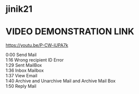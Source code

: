 # jinik21 
# VIDEO DEMONSTRATION LINK 

https://youtu.be/P-CW-iUPA7k

0:00 Send Mail \
1:16 Wrong recipient ID Error \
1:29 Sent MailBox \
1:36  Inbox Mailbox \
1:37 View Email \
1:40 Archive and Unarchive Mail and Archive Mail Box \
1:50 Reply Mail 
